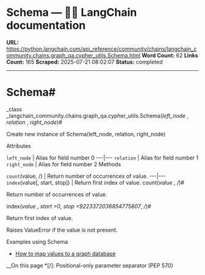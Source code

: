 # Schema — 🦜🔗 LangChain  documentation

**URL:** https://python.langchain.com/api_reference/community/chains/langchain_community.chains.graph_qa.cypher_utils.Schema.html
**Word Count:** 62
**Links Count:** 165
**Scraped:** 2025-07-21 08:02:07
**Status:** completed

---

# Schema\#

_class _langchain\_community.chains.graph\_qa.cypher\_utils.Schema\(_left\_node_ , _relation_ , _right\_node_\)\#     

Create new instance of Schema\(left\_node, relation, right\_node\)

Attributes

`left_node` | Alias for field number 0   ---|---   `relation` | Alias for field number 1   `right_node` | Alias for field number 2      Methods

`count`\(value, /\) | Return number of occurrences of value.   ---|---   `index`\(value\[, start, stop\]\) | Return first index of value.      count\(_value_ , _/_\)\#     

Return number of occurrences of value.

index\(_value_ , _start =0_, _stop =9223372036854775807_, _/_\)\#     

Return first index of value.

Raises ValueError if the value is not present.

Examples using Schema

  * [How to map values to a graph database](https://python.langchain.com/docs/how_to/graph_mapping/)

__On this page   *[/]: Positional-only parameter separator (PEP 570)